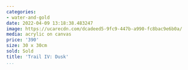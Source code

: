 ```yaml
---
categories:
- water-and-gold
date: 2022-04-09 13:18:38.483247
image: https://ucarecdn.com/dcadeed5-9fc9-447b-a990-fc8bac9e6b0a/
media: acrylic on canvas
price: '390'
size: 30 x 30cm
sold: Sold
title: 'Trail IV: Dusk'
...
```

